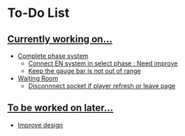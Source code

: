 # To-Do List

## <u>Currently working on...
- Complete phase system
    - Connect EN system in select phase : Need improve
    - Keep the gauge bar is not out of range
- Waiting Room
    - Disconnnect socket if player refresh or leave page

## <u>To be worked on later...
- Improve design